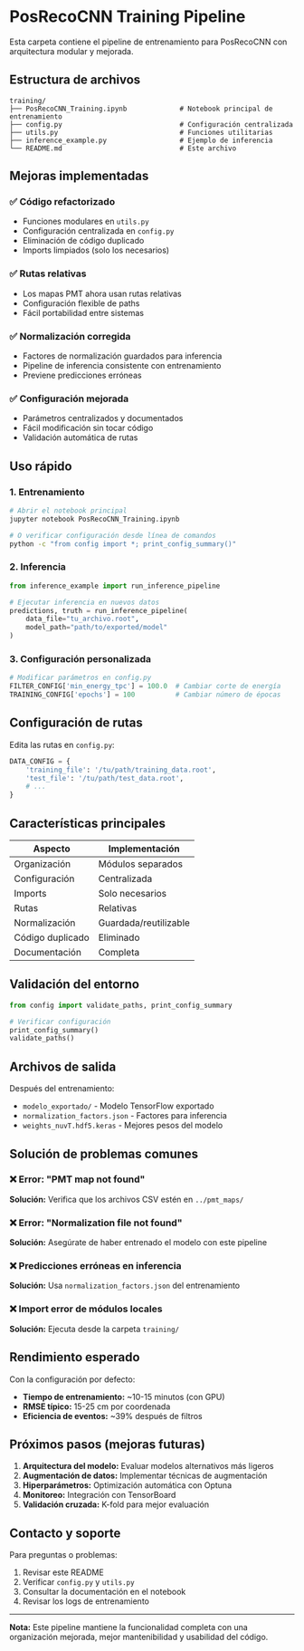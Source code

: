 # PosRecoCNN Training Pipeline

Esta carpeta contiene el pipeline de entrenamiento para PosRecoCNN con arquitectura modular y mejorada.

## Estructura de archivos

```
training/
├── PosRecoCNN_Training.ipynb             # Notebook principal de entrenamiento
├── config.py                             # Configuración centralizada
├── utils.py                              # Funciones utilitarias
├── inference_example.py                  # Ejemplo de inferencia
└── README.md                             # Este archivo
```

## Mejoras implementadas

### ✅ **Código refactorizado**
- Funciones modulares en `utils.py`
- Configuración centralizada en `config.py`
- Eliminación de código duplicado
- Imports limpiados (solo los necesarios)

### ✅ **Rutas relativas**
- Los mapas PMT ahora usan rutas relativas
- Configuración flexible de paths
- Fácil portabilidad entre sistemas

### ✅ **Normalización corregida**
- Factores de normalización guardados para inferencia
- Pipeline de inferencia consistente con entrenamiento
- Previene predicciones erróneas

### ✅ **Configuración mejorada**
- Parámetros centralizados y documentados
- Fácil modificación sin tocar código
- Validación automática de rutas

## Uso rápido

### 1. Entrenamiento
```bash
# Abrir el notebook principal
jupyter notebook PosRecoCNN_Training.ipynb

# O verificar configuración desde línea de comandos
python -c "from config import *; print_config_summary()"
```

### 2. Inferencia
```python
from inference_example import run_inference_pipeline

# Ejecutar inferencia en nuevos datos
predictions, truth = run_inference_pipeline(
    data_file="tu_archivo.root",
    model_path="path/to/exported/model"
)
```

### 3. Configuración personalizada
```python
# Modificar parámetros en config.py
FILTER_CONFIG['min_energy_tpc'] = 100.0  # Cambiar corte de energía
TRAINING_CONFIG['epochs'] = 100          # Cambiar número de épocas
```

## Configuración de rutas

Edita las rutas en `config.py`:

```python
DATA_CONFIG = {
    'training_file': '/tu/path/training_data.root',
    'test_file': '/tu/path/test_data.root',
    # ...
}
```

## Características principales

| Aspecto | Implementación |
|---------|----------------|
| Organización | Módulos separados |
| Configuración | Centralizada |
| Imports | Solo necesarios |
| Rutas | Relativas |
| Normalización | Guardada/reutilizable |
| Código duplicado | Eliminado |
| Documentación | Completa |

## Validación del entorno

```python
from config import validate_paths, print_config_summary

# Verificar configuración
print_config_summary()
validate_paths()
```

## Archivos de salida

Después del entrenamiento:
- `modelo_exportado/` - Modelo TensorFlow exportado
- `normalization_factors.json` - Factores para inferencia
- `weights_nuvT.hdf5.keras` - Mejores pesos del modelo

## Solución de problemas comunes

### ❌ Error: "PMT map not found"
**Solución:** Verifica que los archivos CSV estén en `../pmt_maps/`

### ❌ Error: "Normalization file not found"
**Solución:** Asegúrate de haber entrenado el modelo con este pipeline

### ❌ Predicciones erróneas en inferencia
**Solución:** Usa `normalization_factors.json` del entrenamiento

### ❌ Import error de módulos locales
**Solución:** Ejecuta desde la carpeta `training/`

## Rendimiento esperado

Con la configuración por defecto:
- **Tiempo de entrenamiento:** ~10-15 minutos (con GPU)
- **RMSE típico:** 15-25 cm por coordenada
- **Eficiencia de eventos:** ~39% después de filtros

## Próximos pasos (mejoras futuras)

1. **Arquitectura del modelo:** Evaluar modelos alternativos más ligeros
2. **Augmentación de datos:** Implementar técnicas de augmentación
3. **Hiperparámetros:** Optimización automática con Optuna
4. **Monitoreo:** Integración con TensorBoard
5. **Validación cruzada:** K-fold para mejor evaluación

## Contacto y soporte

Para preguntas o problemas:
1. Revisar este README
2. Verificar `config.py` y `utils.py`
3. Consultar la documentación en el notebook
4. Revisar los logs de entrenamiento

---

**Nota:** Este pipeline mantiene la funcionalidad completa con una organización mejorada, mejor mantenibilidad y usabilidad del código.